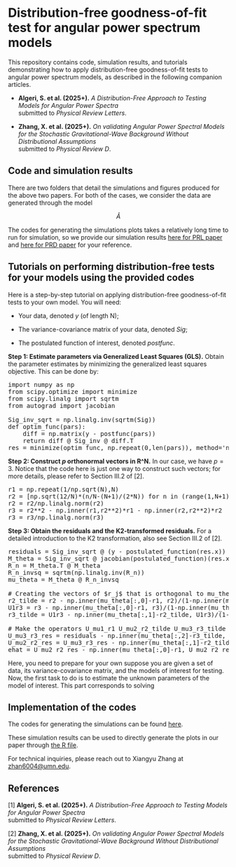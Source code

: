 # Distribution-free goodness-of-fit test for angular power spectrum models 

This repository contains code, simulation results, and tutorials demonstrating how to apply distribution-free goodness-of-fit tests to angular power spectrum models, as described in the following companion articles.
- **Algeri, S. et al. (2025+).**
  *A Distribution-Free Approach to Testing Models for Angular Power Spectra*  
  submitted to *Physical Review Letters*.

- **Zhang, X. et al. (2025+).**
  *On validating Angular Power Spectral Models for the Stochastic Gravitational-Wave Background Without Distributional Assumptions*  
  submitted to *Physical Review D*.

## Code and simulation results 
There are two folders that detail the simulations and figures produced for the above two papers. For both of the cases, we consider the data are generated through the model 

$$\hat{A}$$

The codes for generating the simulations plots takes a relatively long time to run for simulation, so we provide our simulation results 
[here for PRL paper](https://github.com/xiangyu2022/Distfree_Test_SGWB_Models/tree/main/Codes_PRL/PRL_Simulation_Result) and [here for PRD paper](https://github.com/xiangyu2022/Distfree_Test_SGWB_Models/tree/main/Codes_PRD/PRD_Simulation_Result_for_Fig1-2) for your reference. 


## Tutorials on performing distribution-free tests for your models using the provided codes

Here is a step-by-step tutorial on applying distribution-free goodness-of-fit tests to your own model. You will need: 

- Your data, denoted $y$ (of length N); 

- The variance-covariance matrix of your data, denoted $Sig$; 

- The postulated function of interest, denoted $postfunc$.

**Step 1: Estimate parameters via Generalized Least Squares (GLS).** Obtain the parameter estimates by minimizing the generalized least squares objective. This can be done by:

<pre>import numpy as np 
from scipy.optimize import minimize
from scipy.linalg import sqrtm
from autograd import jacobian

Sig_inv_sqrt = np.linalg.inv(sqrtm(Sig))
def optim_func(pars):
    diff = np.matrix(y - postfunc(pars))
    return diff @ Sig_inv @ diff.T
res = minimize(optim_func, np.repeat(0,len(pars)), method='nelder-mead')
</pre>


**Step 2: Construct $p$ orthonormal vectors in R^N.** In our case, we have $p=3$. Notice that the code here is just one way to construct such vectors; for more details, please refer to Section III.2 of [2].
<pre>r1 = np.repeat(1/np.sqrt(N),N)
r2 = [np.sqrt(12/N)*(n/N-(N+1)/(2*N)) for n in (range(1,N+1))]
r2 = r2/np.linalg.norm(r2)
r3 = r2**2 - np.inner(r1,r2**2)*r1 - np.inner(r2,r2**2)*r2
r3 = r3/np.linalg.norm(r3)
</pre>

**Step 3: Obtain the residuals and the K2-transformed residuals.** 
For a detailed introduction to the K2 transformation, also see Section III.2 of [2].

<pre>residuals = Sig_inv_sqrt @ (y - postulated_function(res.x))
M_theta = Sig_inv_sqrt @ jacobian(postulated_function)(res.x) 
R_n = M_theta.T @ M_theta
R_n_invsq = sqrtm(np.linalg.inv(R_n))
mu_theta = M_theta @ R_n_invsq 

# Creating the vectors of $r_j$ that is orthogonal to mu_theta. 
r2_tilde = r2 - np.inner(mu_theta[:,0]-r1, r2)/(1-np.inner(mu_theta[:,0],r1))*(mu_theta[:,0]-r1)
U1r3 = r3 - np.inner(mu_theta[:,0]-r1, r3)/(1-np.inner(mu_theta[:,0],r1))*(mu_theta[:,0]-r1)
r3_tilde = U1r3 - np.inner(mu_theta[:,1]-r2_tilde, U1r3)/(1-np.inner(mu_theta[:,1],r2_tilde))*(mu_theta[:,1]-r2_tilde)

# Make the operators U_mu1_r1 U_mu2_r2_tilde U_mu3_r3_tilde implemented on the residuals 
U_mu3_r3_res = residuals - np.inner(mu_theta[:,2]-r3_tilde, residuals)/(1-np.inner(mu_theta[:,2],r3_tilde))*(mu_theta[:,2]-r3_tilde)
U_mu2_r2_res = U_mu3_r3_res - np.inner(mu_theta[:,1]-r2_tilde, U_mu3_r3_res)/(1-np.inner(mu_theta[:,1],r2_tilde))*(mu_theta[:,1]-r2_tilde)
ehat = U_mu2_r2_res - np.inner(mu_theta[:,0]-r1, U_mu2_r2_res )/(1-np.inner(mu_theta[:,0],r1))*(mu_theta[:,0]-r1)
</pre>

Here, you need to prepare for your own suppose you are given a set of data, its variance-covariance matrix, and the models of interest for testing. Now, the first task to do is to estimate the unknown parameters of the model of interest. This part corresponds to solving 


## Implementation of the codes 

The codes for generating the simulations can be found [here](https://github.com/xiangyu2022/Distfree_Test_SGWB_Models/blob/main/Codes_PRL/PRL_Simulation.py). 


These simulation results can be used to directly generate the plots in our paper through [the R file](https://github.com/xiangyu2022/Distfree_Test_SGWB_Models/blob/main/Codes_PRL/PRL_plots.R).

For technical inquiries, please reach out to Xiangyu Zhang at zhan6004@umn.edu.

## References
[1] **Algeri, S. et al. (2025+).**
  *A Distribution-Free Approach to Testing Models for Angular Power Spectra*  
  submitted to *Physical Review Letters*.

[2] **Zhang, X. et al. (2025+).**
  *On validating Angular Power Spectral Models for the Stochastic Gravitational-Wave Background Without Distributional Assumptions*  
  submitted to *Physical Review D*.
